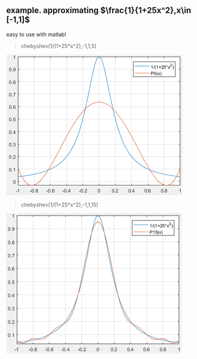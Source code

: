 ## example. approximating $\frac{1}{1+25x^2},x\in [-1,1]$
easy to use with matlab!
>chebyshev(1/(1+25*x^2),-1,1,5)

![pic](ex1,p1.png)
>chebyshev(1/(1+25*x^2),-1,1,15)

![pic](ex1,p2.png)
